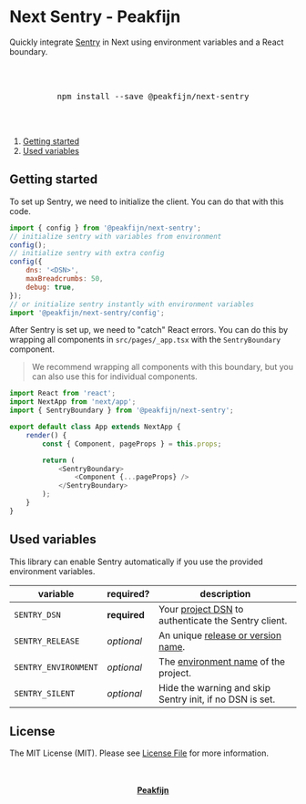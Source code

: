 # Next Sentry - Peakfijn

Quickly integrate [Sentry](https://sentry.io/welcome/) in Next using environment variables and a React boundary.

<div align="center">
	<br />
	<br />
	<pre>npm install --save @peakfijn/next-sentry</pre>
	<br />
	<br />
</div>

1. [Getting started](#getting-started)
2. [Used variables](#used-variables)

## Getting started

To set up Sentry, we need to initialize the client. You can do that with this code.

```javascript
import { config } from '@peakfijn/next-sentry';
// initialize sentry with variables from environment
config();
// initialize sentry with extra config
config({
	dns: '<DSN>',
	maxBreadcrumbs: 50,
	debug: true,
});
// or initialize sentry instantly with environment variables
import '@peakfijn/next-sentry/config';
```

After Sentry is set up, we need to "catch" React errors.
You can do this by wrapping all components in `src/pages/_app.tsx` with the `SentryBoundary` component.

> We recommend wrapping all components with this boundary, but you can also use this for individual components.

```javascript
import React from 'react';
import NextApp from 'next/app';
import { SentryBoundary } from '@peakfijn/next-sentry';

export default class App extends NextApp {
	render() {
		const { Component, pageProps } = this.props;

		return (
			<SentryBoundary>
				<Component {...pageProps} />
			</SentryBoundary>
		);
	}
}
```

## Used variables

This library can enable Sentry automatically if you use the provided environment variables.

variable             | required?    | description
---                  | ---          | ---
`SENTRY_DSN`         | **required** | Your [project DSN](https://docs.sentry.io/error-reporting/configuration/?platform=node) to authenticate the Sentry client.
`SENTRY_RELEASE`     | _optional_   | An unique [release or version name](https://docs.sentry.io/workflow/releases/?platform=node).
`SENTRY_ENVIRONMENT` | _optional_   | The [environment name](https://docs.sentry.io/enriching-error-data/environments/?platform=node) of the project.
`SENTRY_SILENT`      | _optional_   | Hide the warning and skip Sentry init, if no DSN is set.

## License

The MIT License (MIT). Please see [License File](LICENSE.md) for more information.

<div align="center">
    <br />
    <br />
    <strong><a href="https://peakfijn.nl">Peakfijn</a></strong>
    <br />
    <br />
</div>
